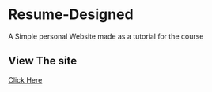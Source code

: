 # Resume-Designed
 
A Simple personal Website made as a tutorial for the course 

## View The site

<a href="">Click Here</a>
